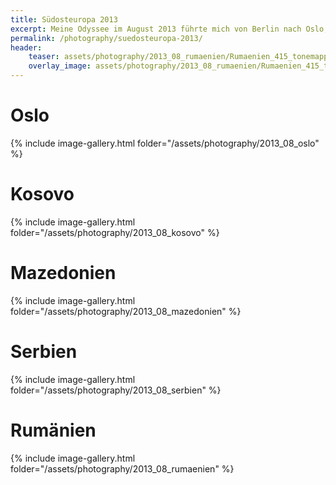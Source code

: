 ```yaml
---
title: Südosteuropa 2013
excerpt: Meine Odyssee im August 2013 führte mich von Berlin nach Oslo, anschließend in den Kosovo und über Mazedonien und Serbien nach Rumänien :D
permalink: /photography/suedosteuropa-2013/
header:
    teaser: assets/photography/2013_08_rumaenien/Rumaenien_415_tonemapped.jpg
    overlay_image: assets/photography/2013_08_rumaenien/Rumaenien_415_tonemapped.jpg
---
```


# Oslo
{% include image-gallery.html folder="/assets/photography/2013_08_oslo" %}

# Kosovo
{% include image-gallery.html folder="/assets/photography/2013_08_kosovo" %}

# Mazedonien
{% include image-gallery.html folder="/assets/photography/2013_08_mazedonien" %}

# Serbien
{% include image-gallery.html folder="/assets/photography/2013_08_serbien" %}

# Rumänien
{% include image-gallery.html folder="/assets/photography/2013_08_rumaenien" %}